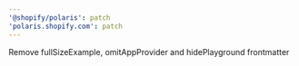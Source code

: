 ```yaml
---
'@shopify/polaris': patch
'polaris.shopify.com': patch
---
```


Remove fullSizeExample, omitAppProvider and hidePlayground frontmatter
